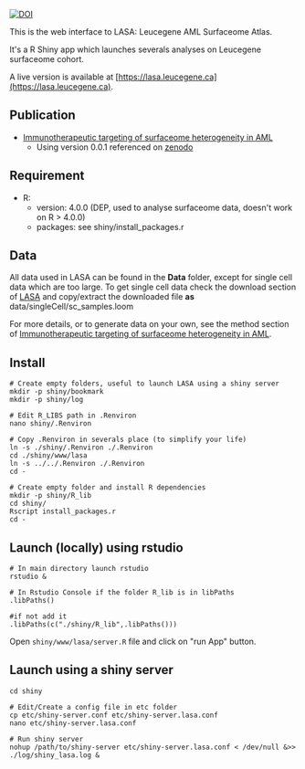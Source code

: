 [![DOI](https://zenodo.org/badge/739109138.svg)](https://zenodo.org/doi/10.5281/zenodo.10460001)

This is the web interface to LASA: Leucegene AML Surfaceome Atlas.

It's a R Shiny app which launches severals analyses on Leucegene surfaceome cohort.

A live version is available at [https://lasa.leucegene.ca](https://lasa.leucegene.ca).

## Publication

 * [Immunotherapeutic targeting of surfaceome heterogeneity in AML]() 
   * Using version 0.0.1 referenced on [zenodo](https://zenodo.org/records/11061966)

## Requirement

 * R:
   * version: 4.0.0 (DEP, used to analyse surfaceome data, doesn't work on R > 4.0.0)
   * packages: see shiny/install_packages.r

## Data

All data used in LASA can be found in the **Data** folder, except for single cell data which are too large. To get single cell data check the download section of [LASA](https://lasa.leucegene.ca) and copy/extract the downloaded file **as** data/singleCell/sc_samples.loom

For more details, or to generate data on your own, see the method section of [Immunotherapeutic targeting of surfaceome heterogeneity in AML]().

## Install

```
# Create empty folders, useful to launch LASA using a shiny server
mkdir -p shiny/bookmark
mkdir -p shiny/log

# Edit R_LIBS path in .Renviron
nano shiny/.Renviron

# Copy .Renviron in severals place (to simplify your life)
ln -s ./shiny/.Renviron ./.Renviron
cd ./shiny/www/lasa
ln -s ../../.Renviron ./.Renviron
cd -

# Create empty folder and install R dependencies
mkdir -p shiny/R_lib
cd shiny/
Rscript install_packages.r
cd -
```

## Launch (locally) using rstudio
```
# In main directory launch rstudio
rstudio &
```

```
# In Rstudio Console if the folder R_lib is in libPaths
.libPaths()

#if not add it
.libPaths(c("./shiny/R_lib",.libPaths()))
```
Open `shiny/www/lasa/server.R` file and click on "run App" button.

## Launch using a shiny server

```
cd shiny

# Edit/Create a config file in etc folder
cp etc/shiny-server.conf etc/shiny-server.lasa.conf
nano etc/shiny-server.lasa.conf

# Run shiny server
nohup /path/to/shiny-server etc/shiny-server.lasa.conf < /dev/null &>> ./log/shiny_lasa.log &

```
